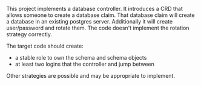 
This project implements a database controller. It introduces a CRD that allows
someone to create a database claim. That database claim will create a database in
an existing postgres server. Additionally it will create user/password and rotate them.
The code doesn't implement the rotation strategy correctly.

The target code should create:
* a stable role to own the schema and schema objects
* at least two logins that the controller and jump between

Other strategies are possible and may be appropriate to implement.

